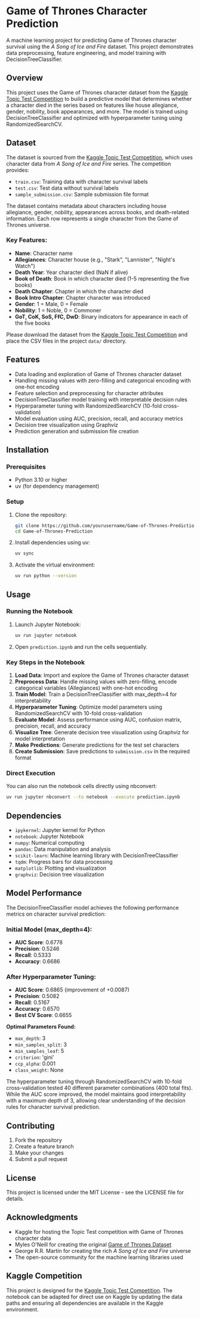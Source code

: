 # Game of Thrones Character Prediction

A machine learning project for predicting Game of Thrones character survival using the *A Song of Ice and Fire* dataset. This project demonstrates data preprocessing, feature engineering, and model training with DecisionTreeClassifier.

## Overview

This project uses the Game of Thrones character dataset from the [Kaggle Topic Test Competition](https://www.kaggle.com/competitions/topic-test/leaderboard) to build a predictive model that determines whether a character died in the series based on features like house allegiance, gender, nobility, book appearances, and more. The model is trained using DecisionTreeClassifier and optimized with hyperparameter tuning using RandomizedSearchCV.

## Dataset

The dataset is sourced from the [Kaggle Topic Test Competition](https://www.kaggle.com/competitions/topic-test/leaderboard), which uses character data from *A Song of Ice and Fire* series. The competition provides:

- `train.csv`: Training data with character survival labels
- `test.csv`: Test data without survival labels  
- `sample_submission.csv`: Sample submission file format

The dataset contains metadata about characters including house allegiance, gender, nobility, appearances across books, and death-related information. Each row represents a single character from the Game of Thrones universe.

### Key Features:
- **Name**: Character name
- **Allegiances**: Character house (e.g., "Stark", "Lannister", "Night's Watch")
- **Death Year**: Year character died (NaN if alive)
- **Book of Death**: Book in which character died (1-5 representing the five books)
- **Death Chapter**: Chapter in which the character died
- **Book Intro Chapter**: Chapter character was introduced
- **Gender**: 1 = Male, 0 = Female
- **Nobility**: 1 = Noble, 0 = Commoner
- **GoT, CoK, SoS, FfC, DwD**: Binary indicators for appearance in each of the five books

Please download the dataset from the [Kaggle Topic Test Competition](https://www.kaggle.com/competitions/topic-test/data) and place the CSV files in the project `data/` directory.

## Features

- Data loading and exploration of Game of Thrones character dataset
- Handling missing values with zero-filling and categorical encoding with one-hot encoding
- Feature selection and preprocessing for character attributes
- DecisionTreeClassifier model training with interpretable decision rules
- Hyperparameter tuning with RandomizedSearchCV (10-fold cross-validation)
- Model evaluation using AUC, precision, recall, and accuracy metrics
- Decision tree visualization using Graphviz
- Prediction generation and submission file creation

## Installation

### Prerequisites

- Python 3.10 or higher
- uv (for dependency management)

### Setup

1. Clone the repository:
   ```bash
   git clone https://github.com/yourusername/Game-of-Thrones-Prediction.git
   cd Game-of-Thrones-Prediction
   ```

2. Install dependencies using uv:
   ```bash
   uv sync
   ```

3. Activate the virtual environment:
   ```bash
   uv run python --version
   ```

## Usage

### Running the Notebook

1. Launch Jupyter Notebook:
   ```bash
   uv run jupyter notebook
   ```

2. Open `prediction.ipynb` and run the cells sequentially.

### Key Steps in the Notebook

1. **Load Data**: Import and explore the Game of Thrones character dataset
2. **Preprocess Data**: Handle missing values with zero-filling, encode categorical variables (Allegiances) with one-hot encoding
3. **Train Model**: Train a DecisionTreeClassifier with max_depth=4 for interpretability
4. **Hyperparameter Tuning**: Optimize model parameters using RandomizedSearchCV with 10-fold cross-validation
5. **Evaluate Model**: Assess performance using AUC, confusion matrix, precision, recall, and accuracy
6. **Visualize Tree**: Generate decision tree visualization using Graphviz for model interpretation
7. **Make Predictions**: Generate predictions for the test set characters
8. **Create Submission**: Save predictions to `submission.csv` in the required format

### Direct Execution

You can also run the notebook cells directly using nbconvert:

```bash
uv run jupyter nbconvert --to notebook --execute prediction.ipynb
```

## Dependencies

- `ipykernel`: Jupyter kernel for Python
- `notebook`: Jupyter Notebook
- `numpy`: Numerical computing
- `pandas`: Data manipulation and analysis
- `scikit-learn`: Machine learning library with DecisionTreeClassifier
- `tqdm`: Progress bars for data processing
- `matplotlib`: Plotting and visualization
- `graphviz`: Decision tree visualization

## Model Performance

The DecisionTreeClassifier model achieves the following performance metrics on character survival prediction:

### Initial Model (max_depth=4):
- **AUC Score**: 0.6778
- **Precision**: 0.5246
- **Recall**: 0.5333
- **Accuracy**: 0.6686

### After Hyperparameter Tuning:
- **AUC Score**: 0.6865 (improvement of +0.0087)
- **Precision**: 0.5082
- **Recall**: 0.5167  
- **Accuracy**: 0.6570
- **Best CV Score**: 0.6655

**Optimal Parameters Found:**
- `max_depth`: 3
- `min_samples_split`: 3
- `min_samples_leaf`: 5
- `criterion`: 'gini'
- `ccp_alpha`: 0.001
- `class_weight`: None

The hyperparameter tuning through RandomizedSearchCV with 10-fold cross-validation tested 40 different parameter combinations (400 total fits). While the AUC score improved, the model maintains good interpretability with a maximum depth of 3, allowing clear understanding of the decision rules for character survival prediction.

## Contributing

1. Fork the repository
2. Create a feature branch
3. Make your changes
4. Submit a pull request

## License

This project is licensed under the MIT License - see the LICENSE file for details.

## Acknowledgments

- Kaggle for hosting the Topic Test competition with Game of Thrones character data
- Myles O'Neill for creating the original [Game of Thrones Dataset](https://www.kaggle.com/datasets/mylesoneill/game-of-thrones)
- George R.R. Martin for creating the rich *A Song of Ice and Fire* universe
- The open-source community for the machine learning libraries used

## Kaggle Competition

This project is designed for the [Kaggle Topic Test Competition](https://www.kaggle.com/competitions/topic-test/leaderboard). The notebook can be adapted for direct use on Kaggle by updating the data paths and ensuring all dependencies are available in the Kaggle environment.
